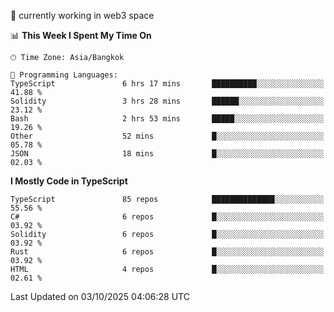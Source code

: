 🔭 currently working in web3 space

<!--START_SECTION:waka-->
📊 **This Week I Spent My Time On** 

```text
🕑︎ Time Zone: Asia/Bangkok

💬 Programming Languages: 
TypeScript               6 hrs 17 mins       ██████████░░░░░░░░░░░░░░░   41.88 % 
Solidity                 3 hrs 28 mins       ██████░░░░░░░░░░░░░░░░░░░   23.12 % 
Bash                     2 hrs 53 mins       █████░░░░░░░░░░░░░░░░░░░░   19.26 % 
Other                    52 mins             █░░░░░░░░░░░░░░░░░░░░░░░░   05.78 % 
JSON                     18 mins             █░░░░░░░░░░░░░░░░░░░░░░░░   02.03 % 
```

**I Mostly Code in TypeScript** 

```text
TypeScript               85 repos            ██████████████░░░░░░░░░░░   55.56 % 
C#                       6 repos             █░░░░░░░░░░░░░░░░░░░░░░░░   03.92 % 
Solidity                 6 repos             █░░░░░░░░░░░░░░░░░░░░░░░░   03.92 % 
Rust                     6 repos             █░░░░░░░░░░░░░░░░░░░░░░░░   03.92 % 
HTML                     4 repos             █░░░░░░░░░░░░░░░░░░░░░░░░   02.61 % 
```




 Last Updated on 03/10/2025 04:06:28 UTC
<!--END_SECTION:waka-->
